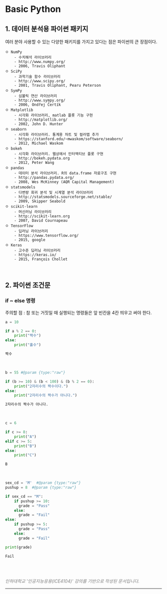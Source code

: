# Basic Python

## 1. 데이터 분석용 파이썬 패키지

여러 분야 사용할 수 있는 다양한 패키지를 가지고 있다는 점은 파이썬의 큰 장점이다.


```
ㅇ NumPy
    - 수치해석 라이브러리
    - http://www.numpy.org/
    - 2006, Travis Oliphant
ㅇ SciPy
    - 과학기술 함수 라이브러리
    - http://www.scipy.org/
    - 2001, Travis Oliphant, Pearu Peterson
ㅇ SymPy
    - 심볼릭 연산 라이브러리
    - http://www.sympy.org/
    - 2006, Ondřej Čertík
ㅇ Matplotlib
    - 시각화 라이브러리, matlab 플롯 기능 구현
    - http://matplotlib.org/
    - 2002, John D. Hunter
ㅇ seaborn
    - 시각화 라이브러리. 통계용 차트 및 컬러맵 추가
    - https://stanford.edu/~mwaskom/software/seaborn/
    - 2012, Michael Waskom
ㅇ bokeh
    - 시각화 라이브러리. 웹상에서 인터액티브 플롯 구현
    - http://bokeh.pydata.org
    - 2012, Peter Wang
ㅇ pandas
    - 데이터 분석 라이브러리. R의 data.frame 자료구조 구현
    - http://pandas.pydata.org/
    - 2008, Wes McKinney (AQR Capital Management)
ㅇ statsmodels
    - 다변량 회귀 분석 및 시계열 분석 라이브러리
    - http://statsmodels.sourceforge.net/stable/
    - 2009, Skipper Seabold
ㅇ scikit-learn
    - 머신러닝 라이브러리
    - http://scikit-learn.org
    - 2007, David Cournapeau
ㅇ TensorFlow
    - 딥러닝 라이브러리
    - https://www.tensorflow.org/
    - 2015, google
ㅇ Keras
    - 고수준 딥러닝 라이브러리
    - https://keras.io/
    - 2015, François Chollet
```

<br>

## 2. 파이썬 조건문
### if ~ else 명령
주의할 점 : 참 또는 거짓일 때 실행되는 명령들은 앞 빈칸을 4칸 띄우고 써야 한다.
``` python
a = 10

if a % 2 == 0:
    print("짝수")
else:
    print("홀수")
```
``` bash
짝수
```
<br>

``` python
b = 55 #@param {type:"raw"}

if (b >= 10) & (b < 100) & (b % 2 == 0):
    print("2자리수의 짝수이다.")
else:
    print("2자리수의 짝수가 아니다.")
```
``` bash
2자리수의 짝수가 아니다.
```
<br>

``` python
c = 6

if c >= 8:
    print("A")
elif c >= 5:
    print("B")
else:
    print("C")
```
``` bash
B
```
<br>

``` python
sex_cd = 'M'  #@param {type:"raw"}
pushup = 8  #@param {type:"raw"}

if sex_cd == "M":
    if pushup >= 10:
      grade = "Pass"
    else:
      grade = "Fail"
else:
    if pushup >= 5:
      grade = "Pass"
    else:
      grade = "Fail"

print(grade)
```
``` bash
Fail
```
<br>



<br>

<span style="color:grey"> *인하대학교 '인공지능응용(ICE4104)' 강의를 기반으로 작성된 문서입니다.*</span>

---